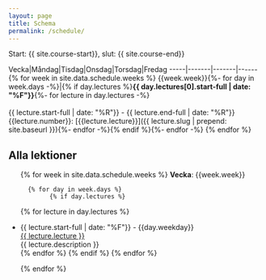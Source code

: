 ```yaml
---
layout: page
title: Schema
permalink: /schedule/
---
```


Start: {{ site.course-start}}, slut: {{ site.course-end}}


Vecka|Måndag|Tisdag|Onsdag|Torsdag|Fredag
-----|-------|-------|------{% for week in site.data.schedule.weeks %}
{{week.week}}{%- for day in week.days -%}|{% if day.lectures %}**{{ day.lectures[0].start-full | date: "%F"}}**{%- for lecture in day.lectures -%}<br /><br />{{ lecture.start-full | date: "%R"}} - {{ lecture.end-full | date: "%R"}}<br />{{lecture.number}}: [{{lecture.lecture}}]({{ lecture.slug | prepend: site.baseurl }}){%- endfor -%}{% endif %}{%- endfor -%}
{% endfor %}



## Alla lektioner
<ul id="archive">
{% for week in site.data.schedule.weeks %}
      <b>Vecka</b>: {{week.week}}<br/>
      
      {% for day in week.days %}
            {% if day.lectures %}
{% for lecture in day.lectures %}
<li class="archiveposturl">
        <span class="postlower">{{ lecture.start-full | date: "%F"}} - {{day.weekday}}</span><br>
        <span><a href="{{ lecture.slug }}">{{ lecture.lecture }}</a></span><br>
<span class = "postlower">
{{ lecture.description }}</span>
      </li>
      {% endfor %}
            {% endif %}
      {% endfor %}
      
{% endfor %}
</ul>
